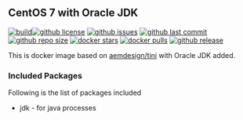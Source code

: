 ## CentOS 7 with Oracle JDK

[![build](https://github.com/aem-design/docker-oracle-jdk/actions/workflows/build.yml/badge.svg?branch=jdk11)](https://github.com/aem-design/docker-oracle-jdk/actions/workflows/build.yml)[![github license](https://img.shields.io/github/license/aem-design/oracle-jdk)](https://github.com/aem-design/oracle-jdk)
[![github issues](https://img.shields.io/github/issues/aem-design/oracle-jdk)](https://github.com/aem-design/oracle-jdk)
[![github last commit](https://img.shields.io/github/last-commit/aem-design/oracle-jdk)](https://github.com/aem-design/oracle-jdk)
[![github repo size](https://img.shields.io/github/repo-size/aem-design/oracle-jdk)](https://github.com/aem-design/oracle-jdk)
[![docker stars](https://img.shields.io/docker/stars/aemdesign/oracle-jdk)](https://hub.docker.com/r/aemdesign/oracle-jdk)
[![docker pulls](https://img.shields.io/docker/pulls/aemdesign/oracle-jdk)](https://hub.docker.com/r/aemdesign/oracle-jdk)
[![github release](https://img.shields.io/github/release/aem-design/oracle-jdk)](https://github.com/aem-design/oracle-jdk)

This is docker image based on [aemdesign/tini](https://hub.docker.com/r/aemdesign/tini/) with Oracle JDK added.

### Included Packages

Following is the list of packages included

* jdk                   - for java processes
